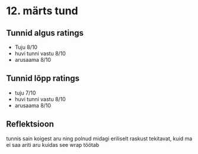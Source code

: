 # 12. märts tund

## Tunnid algus ratings

-   Tuju 8/10
-   huvi tunni vastu 8/10
-   arusaama 8/10

## Tunnid lõpp ratings

-   tuju 7/10
-   huvi tunni vastu 8/10
-   arusaama 8/10

## Reflektsioon

tunnis sain koigest aru ning polnud midagi eriliselt raskust tekitavat, kuid ma ei saa ariti aru kuidas see wrap töötab
